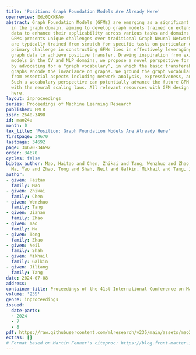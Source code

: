 ```yaml
---
title: 'Position: Graph Foundation Models Are Already Here'
openreview: Edz0QXKKAo
abstract: Graph Foundation Models (GFMs) are emerging as a significant research topic
  in the graph domain, aiming to develop graph models trained on extensive and diverse
  data to enhance their applicability across various tasks and domains. Developing
  GFMs presents unique challenges over traditional Graph Neural Networks (GNNs), which
  are typically trained from scratch for specific tasks on particular datasets. The
  primary challenge in constructing GFMs lies in effectively leveraging vast and diverse
  graph data to achieve positive transfer. Drawing inspiration from existing foundation
  models in the CV and NLP domains, we propose a novel perspective for the GFM development
  by advocating for a "graph vocabulary”, in which the basic transferable units underlying
  graphs encode the invariance on graphs. We ground the graph vocabulary construction
  from essential aspects including network analysis, expressiveness, and stability.
  Such a vocabulary perspective can potentially advance the future GFM design in line
  with the neural scaling laws. All relevant resources with GFM design can be found
  here.
layout: inproceedings
series: Proceedings of Machine Learning Research
publisher: PMLR
issn: 2640-3498
id: mao24a
month: 0
tex_title: 'Position: Graph Foundation Models Are Already Here'
firstpage: 34670
lastpage: 34692
page: 34670-34692
order: 34670
cycles: false
bibtex_author: Mao, Haitao and Chen, Zhikai and Tang, Wenzhuo and Zhao, Jianan and
  Ma, Yao and Zhao, Tong and Shah, Neil and Galkin, Mikhail and Tang, Jiliang
author:
- given: Haitao
  family: Mao
- given: Zhikai
  family: Chen
- given: Wenzhuo
  family: Tang
- given: Jianan
  family: Zhao
- given: Yao
  family: Ma
- given: Tong
  family: Zhao
- given: Neil
  family: Shah
- given: Mikhail
  family: Galkin
- given: Jiliang
  family: Tang
date: 2024-07-08
address:
container-title: Proceedings of the 41st International Conference on Machine Learning
volume: '235'
genre: inproceedings
issued:
  date-parts:
  - 2024
  - 7
  - 8
pdf: https://raw.githubusercontent.com/mlresearch/v235/main/assets/mao24a/mao24a.pdf
extras: []
# Format based on Martin Fenner's citeproc: https://blog.front-matter.io/posts/citeproc-yaml-for-bibliographies/
---
```


